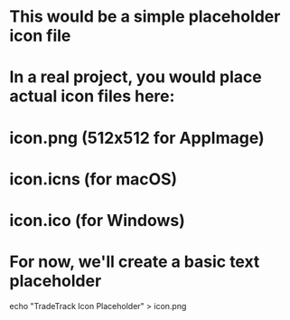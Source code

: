 # This would be a simple placeholder icon file
# In a real project, you would place actual icon files here:
# icon.png (512x512 for AppImage)
# icon.icns (for macOS)
# icon.ico (for Windows)

# For now, we'll create a basic text placeholder
echo "TradeTrack Icon Placeholder" > icon.png
